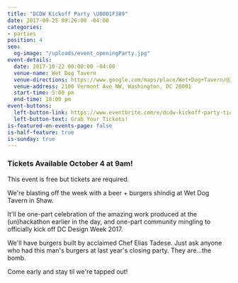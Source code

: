 ```yaml
---
title: "DCDW Kickoff Party \U0001F389"
date: 2017-09-25 09:26:00 -04:00
categories:
- parties
position: 4
seo:
  og-image: "/uploads/event_openingParty.jpg"
event-details:
  date: 2017-10-22 00:00:00 -04:00
  venue-name: Wet Dog Tavern
  venue-directions: https://www.google.com/maps/place/Wet+Dog+Tavern/@38.9182791,-77.0248327,15z/data=!4m5!3m4!1s0x0:0x5cf1d8439ab3d044!8m2!3d38.9182791!4d-77.0248327
  venue-address: 2100 Vermont Ave NW, Washington, DC 20001
  start-time: 5:00 pm
  end-time: 10:00 pm
event-buttons:
  left-button-link: https://www.eventbrite.com/e/dcdw-kickoff-party-tickets-38419481704
  left-button-text: Grab Your Tickets!
is-featured-on-events-page: false
is-half-feature: true
is-sunday: true
---
```


### Tickets Available October 4 at 9am! 

This event is free but tickets are required. 

We're blasting off the week with a beer + burgers shindig at Wet Dog Tavern in Shaw.

It'll be one-part celebration of the amazing work produced at the (un)hackathon earlier in the day, and one-part community mingling to officially kick off DC Design Week 2017.

We'll have burgers built by acclaimed Chef Elias Tadese. Just ask anyone who had this man's burgers at last year's closing party. They are...the bomb.

Come early and stay til we're tapped out!